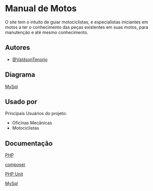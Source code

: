 
# Manual de Motos

O site tem o intuito de guiar motociclistas, e especialistas iniciantes em motos a ter o conhecimento das peças existentes em suas motos, para manutenção e até mesmo conhecimento.

## Autores

- [@ValdsonTenorio](https://github.com/ValdsonTenorio)


## Diagrama


[MySql](https://drive.google.com/file/d/1mUV9jCtnb-vYhszYj9jVJ_i8yFYv1Vaf/view?usp=sharing)


## Usado por

Principais Usuários do projeto:

- Oficinas Mecânicas
- Motociclistas


## Documentação


[PHP](https://www.php.net/docs.php)

[composer](https://getcomposer.org/download/)

[PHP Unit]()

[MySql]()


